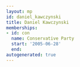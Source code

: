 ```yaml
---
layout: mp
id: daniel_kawczynski
title: Daniel Kawczynski
memberships:
- id: con
  name: Conservative Party
  start: '2005-06-28'
  end: 
autogenerated: true
---
```


